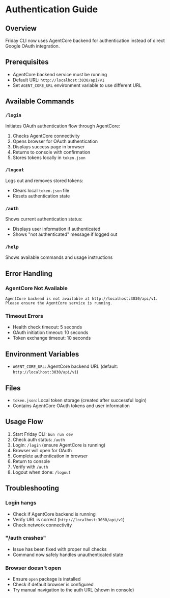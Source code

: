 # Authentication Guide

## Overview
Friday CLI now uses AgentCore backend for authentication instead of direct Google OAuth integration.

## Prerequisites
- AgentCore backend service must be running
- Default URL: `http://localhost:3030/api/v1`
- Set `AGENT_CORE_URL` environment variable to use different URL

## Available Commands

### `/login`
Initiates OAuth authentication flow through AgentCore:
1. Checks AgentCore connectivity
2. Opens browser for OAuth authentication
3. Displays success page in browser
4. Returns to console with confirmation
5. Stores tokens locally in `token.json`

### `/logout`
Logs out and removes stored tokens:
- Clears local `token.json` file
- Resets authentication state

### `/auth`
Shows current authentication status:
- Displays user information if authenticated
- Shows "not authenticated" message if logged out

### `/help`
Shows available commands and usage instructions

## Error Handling

### AgentCore Not Available
```
AgentCore backend is not available at http://localhost:3030/api/v1. 
Please ensure the AgentCore service is running.
```

### Timeout Errors
- Health check timeout: 5 seconds
- OAuth initiation timeout: 10 seconds  
- Token exchange timeout: 10 seconds

## Environment Variables

- `AGENT_CORE_URL`: AgentCore backend URL (default: `http://localhost:3030/api/v1`)

## Files

- `token.json`: Local token storage (created after successful login)
- Contains AgentCore OAuth tokens and user information

## Usage Flow

1. Start Friday CLI: `bun run dev`
2. Check auth status: `/auth`
3. Login: `/login` (ensure AgentCore is running)
4. Browser will open for OAuth
5. Complete authentication in browser
6. Return to console
7. Verify with `/auth`
8. Logout when done: `/logout`

## Troubleshooting

### Login hangs
- Check if AgentCore backend is running
- Verify URL is correct (`http://localhost:3030/api/v1`)
- Check network connectivity

### "/auth crashes"
- Issue has been fixed with proper null checks
- Command now safely handles unauthenticated state

### Browser doesn't open
- Ensure `open` package is installed
- Check if default browser is configured
- Try manual navigation to the auth URL (shown in console)